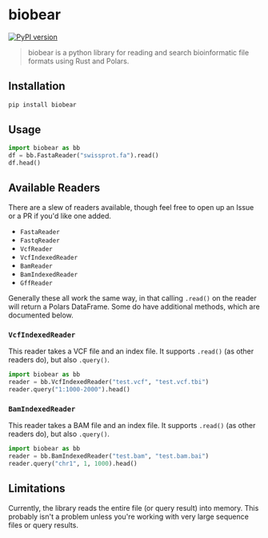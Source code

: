 # biobear

[![PyPI version](https://badge.fury.io/py/biobear.svg)](https://badge.fury.io/py/biobear)

> biobear is a python library for reading and search bioinformatic file formats using Rust and Polars.

## Installation

```bash
pip install biobear
```

## Usage

```python
import biobear as bb
df = bb.FastaReader("swissprot.fa").read()
df.head()
```

## Available Readers

There are a slew of readers available, though feel free to open up an Issue or a PR if you'd like one added.

-   `FastaReader`
-   `FastqReader`
-   `VcfReader`
-   `VcfIndexedReader`
-   `BamReader`
-   `BamIndexedReader`
-   `GffReader`

Generally these all work the same way, in that calling `.read()` on the reader will return a Polars DataFrame. Some do have additional methods, which are documented below.

### `VcfIndexedReader`

This reader takes a VCF file and an index file. It supports `.read()` (as other readers do), but also `.query()`.

```python
import biobear as bb
reader = bb.VcfIndexedReader("test.vcf", "test.vcf.tbi")
reader.query("1:1000-2000").head()
```

### `BamIndexedReader`

This reader takes a BAM file and an index file. It supports `.read()` (as other readers do), but also `.query()`.

```python
import biobear as bb
reader = bb.BamIndexedReader("test.bam", "test.bam.bai")
reader.query("chr1", 1, 1000).head()
```

## Limitations

Currently, the library reads the entire file (or query result) into memory. This probably isn't a problem unless you're working with very large sequence files or query results.
